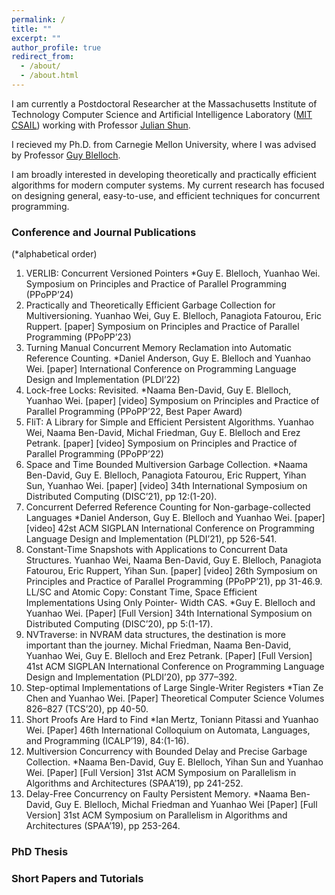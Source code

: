 ```yaml
---
permalink: /
title: ""
excerpt: ""
author_profile: true
redirect_from: 
  - /about/
  - /about.html
---
```


I am currently a Postdoctoral Researcher at the Massachusetts Institute
of Technology
Computer Science and Artificial Intelligence Laboratory ([MIT CSAIL](https://www.csail.mit.edu/)) working with Professor [Julian Shun](https://people.csail.mit.edu/jshun/).

I recieved my Ph.D. from Carnegie Mellon University, where I was advised by Professor [Guy Blelloch](http://www.cs.cmu.edu/~guyb/). 

<!-- My research interests are in designing theoretically and practically efficient algorithms for modern computer systems.
My current research has focused on developing high-performance concurrent algorithms as well as libraries and abstractions that simplify concurrent programming. -->

I am broadly interested in developing theoretically and practically efficient algorithms for modern computer systems.
My current research has focused on designing general, easy-to-use, and efficient techniques for concurrent programming.

### Conference and Journal Publications
(*alphabetical order)

1. VERLIB: Concurrent Versioned Pointers
*Guy E. Blelloch, Yuanhao Wei.
Symposium on Principles and Practice of Parallel Programming (PPoPP’24)
2. Practically and Theoretically Efficient Garbage Collection for Multiversioning.
Yuanhao Wei, Guy E. Blelloch, Panagiota Fatourou, Eric Ruppert. [paper]
Symposium on Principles and Practice of Parallel Programming (PPoPP’23)
3. Turning Manual Concurrent Memory Reclamation into Automatic Reference Counting.
*Daniel Anderson, Guy E. Blelloch and Yuanhao Wei. [paper]
International Conference on Programming Language Design and Implementation (PLDI’22)
4. Lock-free Locks: Revisited.
*Naama Ben-David, Guy E. Blelloch, Yuanhao Wei. [paper] [video]
Symposium on Principles and Practice of Parallel Programming (PPoPP’22, Best Paper Award)
5. FliT: A Library for Simple and Efficient Persistent Algorithms.
Yuanhao Wei, Naama Ben-David, Michal Friedman, Guy E. Blelloch and Erez Petrank.
[paper] [video]
Symposium on Principles and Practice of Parallel Programming (PPoPP’22)
6. Space and Time Bounded Multiversion Garbage Collection.
*Naama Ben-David, Guy E. Blelloch, Panagiota Fatourou, Eric Ruppert, Yihan Sun, Yuanhao Wei.
[paper] [video] 34th International Symposium on Distributed Computing (DISC’21), pp 12:(1-20).
7. Concurrent Deferred Reference Counting for Non-garbage-collected Languages
*Daniel Anderson, Guy E. Blelloch and Yuanhao Wei. [paper] [video] 42st ACM SIGPLAN
International Conference on Programming Language Design and Implementation (PLDI’21), pp
526-541.
8. Constant-Time Snapshots with Applications to Concurrent Data Structures.
Yuanhao Wei, Naama Ben-David, Guy E. Blelloch, Panagiota Fatourou, Eric Ruppert, Yihan Sun.
[paper] [video] 26th Symposium on Principles and Practice of Parallel Programming (PPoPP’21),
pp 31-46.9. LL/SC and Atomic Copy: Constant Time, Space Efficient Implementations Using Only Pointer-
Width CAS.
*Guy E. Blelloch and Yuanhao Wei. [Paper] [Full Version]
34th International Symposium on Distributed Computing (DISC’20), pp 5:(1-17).
10. NVTraverse: in NVRAM data structures, the destination is more important than the journey.
Michal Friedman, Naama Ben-David, Yuanhao Wei, Guy E. Blelloch and Erez Petrank. [Paper]
[Full Version]
41st ACM SIGPLAN International Conference on Programming Language Design and
Implementation (PLDI’20), pp 377–392.
11. Step-optimal Implementations of Large Single-Writer Registers
*Tian Ze Chen and Yuanhao Wei. [Paper]
Theoretical Computer Science Volumes 826–827 (TCS’20), pp 40-50.
12. Short Proofs Are Hard to Find
*Ian Mertz, Toniann Pitassi and Yuanhao Wei. [Paper]
46th International Colloquium on Automata, Languages, and Programming (ICALP’19), 84:(1-16).
13. Multiversion Concurrency with Bounded Delay and Precise Garbage Collection.
*Naama Ben-David, Guy E. Blelloch, Yihan Sun and Yuanhao Wei. [Paper] [Full Version]
31st ACM Symposium on Parallelism in Algorithms and Architectures (SPAA’19), pp 241-252.
14. Delay-Free Concurrency on Faulty Persistent Memory.
*Naama Ben-David, Guy E. Blelloch, Michal Friedman and Yuanhao Wei [Paper] [Full Version]
31st ACM Symposium on Parallelism in Algorithms and Architectures (SPAA’19), pp 253-264.

### PhD Thesis



### Short Papers and Tutorials